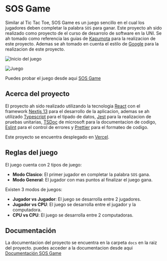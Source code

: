 # SOS Game

Similar al Tic Tac Toe, SOS Game es un juego sencillo en el cual los jugadores deben completar la palabra `SOS` para ganar.
Este proyecto ah sido realizado como proyecto de el curso de desarrolo de software en la UNI.
Se ah tomado como referencia las guias de [Kapumota](https://github.com/kapumota) para la realizacion de este proyecto.
Ademas se ah tomado en cuenta el estilo de [Google](https://google.github.io/styleguide/tsguide.html) para la realizacion de este proyecto.

![Inicio del juego](https://raw.githubusercontent.com/Jhonnatan1806/SOSGame/main/public/images/home.png)

![Juego](https://raw.githubusercontent.com/Jhonnatan1806/SOSGame/main/public/images/gameplay.png)

Puedes probar el juego desde aqui [SOS Game](https://sosgame.vercel.app/)

## Acerca del proyecto

El proyecto ah sido realizado utilizando la tecnologia [React](https://legacy.reactjs.org/docs/getting-started.html)
con el framework [Nextjs 13](https://nextjs.org/docs/getting-started/installation) para el desarrollo de la aplicacion,
ademas se ah utilizado [Typescript](https://www.typescriptlang.org/docs/) para el tipado de datos, 
[Jest](https://jestjs.io/docs/getting-started) para la realizacion de pruebas unitarias,
[TSDoc](https://tsdoc.org/pages/packages/tsdoc/) de microsoft para la documentacion de codigo,
[Eslint](https://eslint.org/)  para el control de errores y 
[Prettier](https://prettier.io/docs/en/index.html)  para el formateo de codigo.


Este proyecto se encuentra desplegado en [Vercel](https://vercel.com/).

## Reglas del juego

El juego cuenta con 2 tipos de juego:

- **Modo Clasico**: El primer jugador en completar la palabra `SOS` gana.
- **Modo General**: El jugador con mas puntos al finalizar el juego gana.

Existen 3 modos de juegos:

- **Jugador vs Jugador**: El juego se desarrolla entre 2 jugadores.
- **Jugador vs CPU**: El juego se desarrolla entre el jugador y la computadora.
- **CPU vs CPU**: El juego se desarrolla entre 2 computadoras.

## Documentación

La documentacion del proyecto se encuentra en la carpeta `docs` en la raiz del proyecto. 
puedes acceder a la documentacion desde aqui [Documentación SOS Game](https://github.com)


